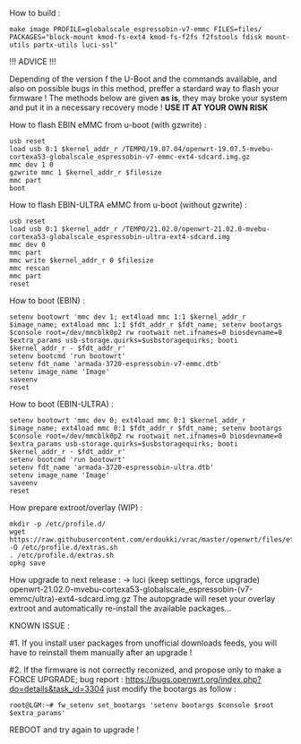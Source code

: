 How to build :
```
make image PROFILE=globalscale_espressobin-v7-emmc FILES=files/ PACKAGES="block-mount kmod-fs-ext4 kmod-fs-f2fs f2fstools fdisk mount-utils partx-utils luci-ssl" 
```
!!! ADVICE !!!

Depending of the version f the U-Boot and the commands available, and also on possible bugs in this method, preffer a stardard way to flash your firmware !
The methods below are given **as is**, they may broke your system and put it in a necessary recovery mode !
**USE IT AT YOUR OWN RISK**

How to flash EBIN eMMC from u-boot (with gzwrite) : 
```
usb reset
load usb 0:1 $kernel_addr_r /TEMPO/19.07.04/openwrt-19.07.5-mvebu-cortexa53-globalscale_espressobin-v7-emmc-ext4-sdcard.img.gz
mmc dev 1 0
gzwrite mmc 1 $kernel_addr_r $filesize
mmc part
boot
```

How to flash EBIN-ULTRA eMMC from u-boot (without gzwrite) : 
```
usb reset
load usb 0:1 $kernel_addr_r /TEMPO/21.02.0/openwrt-21.02.0-mvebu-cortexa53-globalscale_espressobin-ultra-ext4-sdcard.img
mmc dev 0
mmc part
mmc write $kernel_addr_r 0 $filesize
mmc rescan
mmc part
reset
```

How to boot (EBIN) :
```
setenv bootowrt 'mmc dev 1; ext4load mmc 1:1 $kernel_addr_r $image_name; ext4load mmc 1:1 $fdt_addr_r $fdt_name; setenv bootargs $console root=/dev/mmcblk0p2 rw rootwait net.ifnames=0 biosdevname=0  $extra_params usb-storage.quirks=$usbstoragequirks; booti $kernel_addr_r - $fdt_addr_r'
setenv bootcmd 'run bootowrt'
setenv fdt_name 'armada-3720-espressobin-v7-emmc.dtb'
setenv image_name 'Image'
saveenv
reset
```

How to boot (EBIN-ULTRA) :
```
setenv bootowrt 'mmc dev 0; ext4load mmc 0:1 $kernel_addr_r $image_name; ext4load mmc 0:1 $fdt_addr_r $fdt_name; setenv bootargs $console root=/dev/mmcblk0p2 rw rootwait net.ifnames=0 biosdevname=0  $extra_params usb-storage.quirks=$usbstoragequirks; booti $kernel_addr_r - $fdt_addr_r'
setenv bootcmd 'run bootowrt'
setenv fdt_name 'armada-3720-espressobin-ultra.dtb'
setenv image_name 'Image'
saveenv
reset
```

How prepare extroot/overlay (WIP) :
```
mkdir -p /etc/profile.d/
wget https://raw.githubusercontent.com/erdoukki/vrac/master/openwrt/files/etc/profile.d/extras.sh -O /etc/profile.d/extras.sh
. /etc/profile.d/extras.sh
opkg save
```

How upgrade to next release :
-> luci (keep settings, force upgrade) openwrt-21.02.0-mvebu-cortexa53-globalscale_espressobin-(v7-emmc/ultra)-ext4-sdcard.img.gz
The autopgrade will reset your overlay extroot and automatically re-install the available packages...

KNOWN ISSUE :

#1. If you install user packages from unofficial downloads feeds, you will have to reinstall them manually after an upgrade ! 

#2. If the firmware is not correctly reconized, and propose only to make a FORCE UPGRADE;
bug report : https://bugs.openwrt.org/index.php?do=details&task_id=3304
just modify the bootargs as follow :
```
root@LGM:~# fw_setenv set_bootargs 'setenv bootargs $console $root $extra_params'
```
REBOOT and try again to upgrade !
